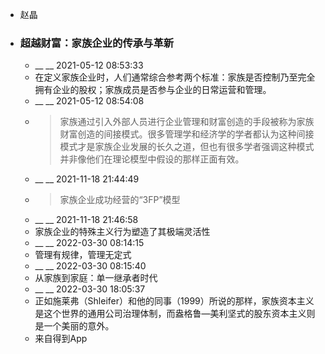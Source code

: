 - 赵晶
- ### 超越财富：家族企业的传承与革新
    - __ __ 2021-05-12 08:53:33
    - 在定义家族企业时，人们通常综合参考两个标准：家族是否控制乃至完全拥有企业的股权；家族成员是否参与企业的日常运营和管理。
    - __ __ 2021-05-12 08:54:08
    - > 家族通过引入外部人员进行企业管理和财富创造的手段被称为家族财富创造的间接模式。很多管理学和经济学的学者都认为这种间接模式才是家族企业发展的长久之道，但也有很多学者强调这种模式并非像他们在理论模型中假设的那样正面有效。
    - __ __ 2021-11-18 21:44:49
    - > 家族企业成功经营的“3FP”模型
    - __ __ 2021-11-18 21:46:58
    - 家族企业的特殊主义行为塑造了其极端灵活性
    - __ __ 2022-03-30 08:14:15
    - 管理有规律，管理无定式
    - __ __ 2022-03-30 08:15:40
    - 从家族到家庭：单一继承者时代
    - __ __ 2022-03-30 18:05:37
    - 正如施莱弗（Shleifer）和他的同事（1999）所说的那样，家族资本主义是这个世界的通用公司治理体制，而盎格鲁—美利坚式的股东资本主义则是一个美丽的意外。
    - 来自得到App

